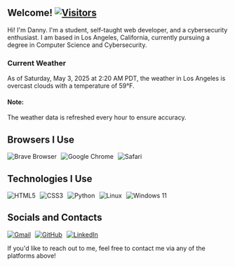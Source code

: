<h2>Welcome! <a href="https://github.com/garcia-danny">
<img src="https://visitor-badge.laobi.icu/badge?page_id=garcia-danny" alt="Visitors"></a></h2>

Hi! I'm Danny. I'm a student, self-taught web developer, and a cybersecurity enthusiast.
I am based in Los Angeles, California, currently pursuing a degree in Computer Science and Cybersecurity.

<h3>Current Weather</h3>
<p>As of Saturday, May 3, 2025 at 2:20 AM PDT, the weather in Los Angeles is overcast clouds with a temperature of 59°F.</p>

<h4>Note:</h4>
<p>The weather data is refreshed every hour to ensure accuracy.</p>

<h2>Browsers I Use</h2>
<div style="display: flex; gap: 10px;">
  <img src="https://img.shields.io/badge/Brave-FB542B?style=for-the-badge&logo=Brave&logoColor=white" alt="Brave Browser"/> 
  <img src="https://img.shields.io/badge/Google%20Chrome-4285F4?style=for-the-badge&logo=GoogleChrome&logoColor=white" alt="Google Chrome"/>
  <img src="https://img.shields.io/badge/Safari-000000?style=for-the-badge&logo=Safari&logoColor=white" alt="Safari"/>
</div>

<h2>Technologies I Use</h2>
<div style="display: flex; gap: 10px;">
  <img src="https://img.shields.io/badge/html5-%23E34F26.svg?style=for-the-badge&logo=html5&logoColor=white" alt="HTML5"/>
  <img src="https://img.shields.io/badge/css3-%231572B6.svg?style=for-the-badge&logo=css3&logoColor=white" alt="CSS3"/> 
  <img src="https://img.shields.io/badge/python-3670A0?style=for-the-badge&logo=python&logoColor=ffdd54" alt="Python"/>
  <img src="https://img.shields.io/badge/Linux-FCC624?style=for-the-badge&logo=linux&logoColor=black" alt="Linux"/>
  <img src="https://img.shields.io/badge/Windows%2011-%230079d5.svg?style=for-the-badge&logo=Windows%2011&logoColor=white" alt="Windows 11"/>
</div>

<h2>Socials and Contacts</h2>
<div style="display: flex; gap: 10px;">
  <a href="mailto:youremail@gmail.com">
    <img src="https://img.shields.io/badge/Gmail-D14836?style=for-the-badge&logo=gmail&logoColor=white" alt="Gmail"/>
  </a>
  <a href="https://github.com/garcia-danny">
    <img src="https://img.shields.io/badge/GitHub-181717?style=for-the-badge&logo=github&logoColor=white" alt="GitHub"/>
  </a>
  <a href="https://www.linkedin.com/in/your-linkedin-id">
    <img src="https://img.shields.io/badge/LinkedIn-0077B5?style=for-the-badge&logo=linkedin&logoColor=white" alt="LinkedIn"/>
  </a>
</div>

<p>If you'd like to reach out to me, feel free to contact me via any of the platforms above!</p>
